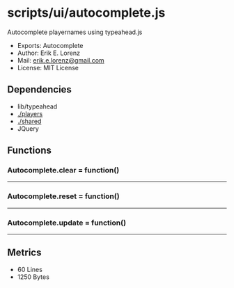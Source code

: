# scripts/ui/autocomplete.js


Autocomplete playernames using typeahead.js

* Exports: Autocomplete
* Author: Erik E. Lorenz 
* Mail: <erik.e.lorenz@gmail.com>
* License: MIT License


## Dependencies

* lib/typeahead
* <a href="./players.html">./players</a>
* <a href="./shared.html">./shared</a>
* JQuery


## Functions

###     Autocomplete.clear = function()

---

###     Autocomplete.reset = function()

---

###     Autocomplete.update = function()

---

## Metrics

* 60 Lines
* 1250 Bytes

